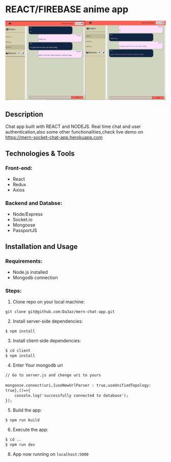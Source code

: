 # REACT/FIREBASE anime app

<img src="githubImg/chat-app.jpg"/>

## Description
Chat app built with REACT and NODEJS.
Real time chat and user authentication,also some other functionalities,check live demo on https://mern-socket-chat-app.herokuapp.com

## Technologies & Tools

### Front-end:

* React
* Redux
* Axios

### Backend and Databse:

* Node/Express
* Socket.io
* Mongoose
* PassportJS

## Installation and Usage

### Requirements:

* Node.js installed
* Mongodb connection

### Steps:
1. Clone repo on your local machine:
```
git clone git@github.com:Da3az/mern-chat-app.git
```
2. Install server-side dependencies:
```
$ npm install
```
3. Install client-side dependencies:
```
$ cd client
$ npm install
```
4. Enter Your mongodb uri
```
// Go to server.js and chenge uri to yours

mongoose.connect(uri,{useNewUrlParser : true,useUnifiedTopology: true},()=>{
    console.log('successfully connected to database');
});

```
5. Build the app:
```
$ npm run build
```
6. Execute the app:<br/>
```
$ cd ..
$ npm run dev
```
8. App now running on ```localhost:5000```
